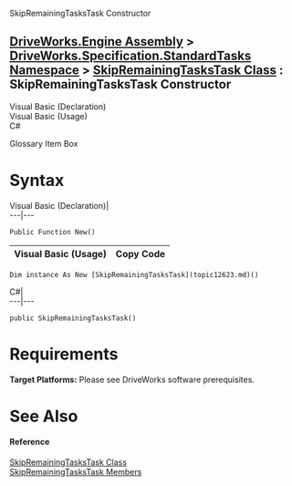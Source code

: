 SkipRemainingTasksTask Constructor   
  
[DriveWorks.Engine Assembly](topic2156.md) > [DriveWorks.Specification.StandardTasks Namespace](topic11896.md) > [SkipRemainingTasksTask Class](topic12623.md) : SkipRemainingTasksTask Constructor  
---  
  
Visual Basic (Declaration)    
Visual Basic (Usage)    
C# 

Glossary Item Box

# Syntax

Visual Basic (Declaration)|   
---|---  
      
    
    Public Function New()  
  
Visual Basic (Usage)| Copy Code  
---|---  
      
    
    Dim instance As New [SkipRemainingTasksTask](topic12623.md)()  
  
C#|   
---|---  
      
    
    public SkipRemainingTasksTask()  
  
# Requirements

**Target Platforms:** Please see DriveWorks software prerequisites.

# See Also

#### Reference

[SkipRemainingTasksTask Class](topic12623.md)   
[SkipRemainingTasksTask Members](topic12624.md)


